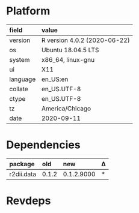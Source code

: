 # Platform

|field    |value                        |
|:--------|:----------------------------|
|version  |R version 4.0.2 (2020-06-22) |
|os       |Ubuntu 18.04.5 LTS           |
|system   |x86_64, linux-gnu            |
|ui       |X11                          |
|language |en_US:en                     |
|collate  |en_US.UTF-8                  |
|ctype    |en_US.UTF-8                  |
|tz       |America/Chicago              |
|date     |2020-09-11                   |

# Dependencies

|package    |old   |new        |Δ  |
|:----------|:-----|:----------|:--|
|r2dii.data |0.1.2 |0.1.2.9000 |*  |

# Revdeps

